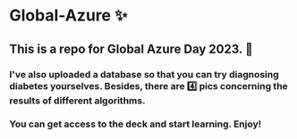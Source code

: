 # Global-Azure :sparkles: 
## This is a repo for Global Azure Day 2023. :open_file_folder:
### I've also uploaded a database so that you can try diagnosing diabetes yourselves. Besides, there are 4️⃣ pics concerning the results of different algorithms. 
### You can get access to the deck and start learning. Enjoy! 
